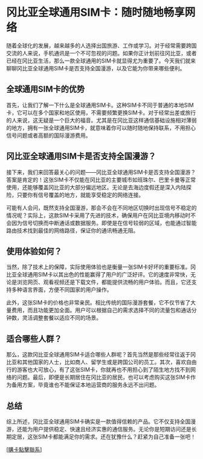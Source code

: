 # 冈比亚全球通用SIM卡：随时随地畅享网络

随着全球化的发展，越来越多的人选择出国旅游、工作或学习。对于经常需要跨国交流的人来说，手机通讯是一个不可忽视的问题。如果你正计划前往冈比亚，或者已经在冈比亚生活，那么一款全球通用的SIM卡就显得尤为重要了。今天我们就来聊聊冈比亚全球通用SIM卡是否支持全国漫游，以及它能为你带来哪些便利。

## 全球通用SIM卡的优势

首先，让我们了解一下什么是全球通用SIM卡。这种SIM卡不同于普通的本地SIM卡，它可以在多个国家和地区使用，不需要频繁更换SIM卡。对于经常出差或旅行的人来说，这无疑是一个巨大的福音。尤其是在冈比亚这样通信基础设施相对薄弱的地方，拥有一张全球通用SIM卡，就意味着你可以随时随地保持联系，不用担心信号问题或者高额的国际漫游费用。

## 冈比亚全球通用SIM卡是否支持全国漫游？

接下来，我们来回答最关心的问题——冈比亚全球通用SIM卡是否支持全国漫游？答案是肯定的！这张SIM卡不仅能在冈比亚的主要城市如班珠尔、巴里卡曼等正常使用，还能够覆盖冈比亚的大部分偏远地区。无论是去海边度假还是深入内陆探险，只要你有信号覆盖的地方，就能享受稳定的网络连接。

可能有人会问，既然支持全国漫游，那会不会在不同地区切换时出现信号不稳定的情况呢？实际上，这款SIM卡采用了先进的技术，确保用户在冈比亚境内移动时不会因为信号切换而中断通话或数据服务。即使是在信号较弱的区域，也能通过智能路由技术找到最佳的网络路径，保证你的通讯畅通无阻。

## 使用体验如何？

当然，除了技术上的保障，实际使用体验也是衡量一张SIM卡好坏的重要标准。冈比亚全球通用SIM卡以其出色的性能赢得了用户的广泛好评。它的速度非常快，无论是浏览网页、观看视频还是下载文件，都能提供流畅的用户体验。而且，它还支持多种语言界面，方便不同国家的用户操作。

此外，这张SIM卡的价格也非常亲民。相比传统的国际漫游套餐，它不仅节省了大量费用，而且功能更加全面。用户可以根据自己的需求选择不同的流量包和通话分钟数，灵活调整套餐以适应不同的场景。

## 适合哪些人群？

那么，这款冈比亚全球通用SIM卡适合哪些人群呢？首先当然是那些经常往返于冈比亚和其他国家的人士，比如商人、留学生或是跨国公司的员工。其次，喜欢自由行的游客也大可放心，有了这张SIM卡，你就再也不用担心到了陌生地方找不到网络的问题。最后，即便是长期居住在冈比亚的居民，也可以考虑购买这张SIM卡作为备用方案，毕竟谁也不能保证本地运营商的服务永远不出问题。

## 总结

综上所述，冈比亚全球通用SIM卡确实是一款值得信赖的产品。它不仅支持全国漫游，还能为用户提供稳定、快速且经济实惠的通信服务。无论你是短期访问还是长期定居，这张SIM卡都能满足你的需求。还在犹豫什么？赶紧为自己准备一张吧！

[[購卡點擊聯系](https://t.me/s/esim1088)]